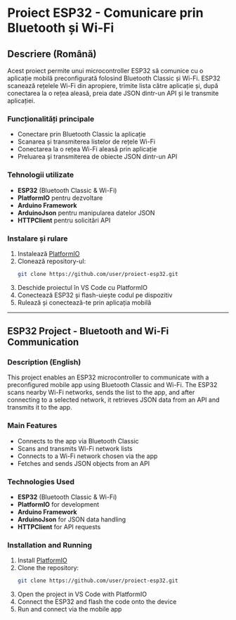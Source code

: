 # Proiect ESP32 - Comunicare prin Bluetooth și Wi-Fi

## Descriere (Română)
Acest proiect permite unui microcontroller ESP32 să comunice cu o aplicație mobilă preconfigurată folosind Bluetooth Classic și Wi-Fi. ESP32 scanează rețelele Wi-Fi din apropiere, trimite lista către aplicație și, după conectarea la o rețea aleasă, preia date JSON dintr-un API și le transmite aplicației.

### Funcționalități principale
- Conectare prin Bluetooth Classic la aplicație
- Scanarea și transmiterea listelor de rețele Wi-Fi
- Conectarea la o rețea Wi-Fi aleasă prin aplicație
- Preluarea și transmiterea de obiecte JSON dintr-un API

### Tehnologii utilizate
- **ESP32** (Bluetooth Classic & Wi-Fi)
- **PlatformIO** pentru dezvoltare
- **Arduino Framework**
- **ArduinoJson** pentru manipularea datelor JSON
- **HTTPClient** pentru solicitări API

### Instalare și rulare
1. Instalează [PlatformIO](https://platformio.org/)
2. Clonează repository-ul:
   ```sh
   git clone https://github.com/user/proiect-esp32.git
   ```
3. Deschide proiectul în VS Code cu PlatformIO
4. Conectează ESP32 și flash-uiește codul pe dispozitiv
5. Rulează și conectează-te prin aplicația mobilă

---

## ESP32 Project - Bluetooth and Wi-Fi Communication

### Description (English)
This project enables an ESP32 microcontroller to communicate with a preconfigured mobile app using Bluetooth Classic and Wi-Fi. The ESP32 scans nearby Wi-Fi networks, sends the list to the app, and after connecting to a selected network, it retrieves JSON data from an API and transmits it to the app.

### Main Features
- Connects to the app via Bluetooth Classic
- Scans and transmits Wi-Fi network lists
- Connects to a Wi-Fi network chosen via the app
- Fetches and sends JSON objects from an API

### Technologies Used
- **ESP32** (Bluetooth Classic & Wi-Fi)
- **PlatformIO** for development
- **Arduino Framework**
- **ArduinoJson** for JSON data handling
- **HTTPClient** for API requests

### Installation and Running
1. Install [PlatformIO](https://platformio.org/)
2. Clone the repository:
   ```sh
   git clone https://github.com/user/proiect-esp32.git
   ```
3. Open the project in VS Code with PlatformIO
4. Connect the ESP32 and flash the code onto the device
5. Run and connect via the mobile app

